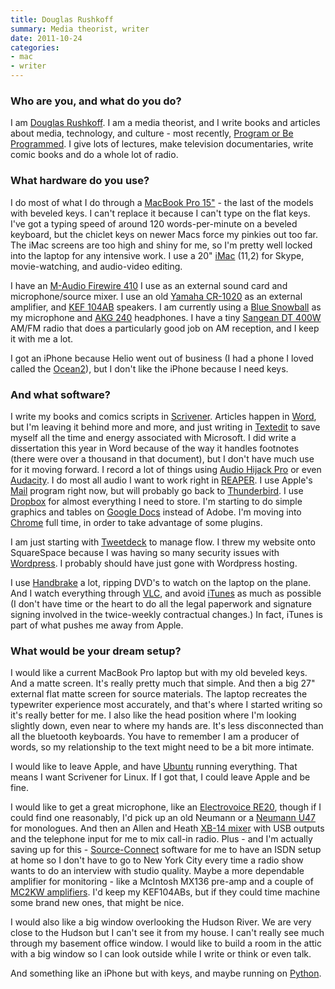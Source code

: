 ```yaml
---
title: Douglas Rushkoff
summary: Media theorist, writer
date: 2011-10-24
categories:
- mac
- writer
---
```


### Who are you, and what do you do?

I am [Douglas Rushkoff](http://www.rushkoff.com/ "Douglas' site."). I am a media theorist, and I write books and articles about media, technology, and culture - most recently, [Program or Be Programmed](http://www.rushkoff.com/program-or-be-programmed/ "Douglas' book."). I give lots of lectures, make television documentaries, write comic books and do a whole lot of radio.

### What hardware do you use?

I do most of what I do through a [MacBook Pro 15"][macbook-pro] - the last of the models with beveled keys. I can't replace it because I can't type on the flat keys. I've got a typing speed of around 120 words-per-minute on a beveled keyboard, but the chiclet keys on newer Macs force my pinkies out too far. The iMac screens are too high and shiny for me, so I'm pretty well locked into the laptop for any intensive work. I use a 20" [iMac][] (11,2) for Skype, movie-watching, and audio-video editing.

I have an [M-Audio Firewire 410][firewire-410] I use as an external sound card and microphone/source mixer. I use an old [Yamaha CR-1020][cr-1020] as an external amplifier, and [KEF 104AB][104ab] speakers. I am currently using a [Blue Snowball][snowball] as my microphone and [AKG 240][k-240-studio] headphones. I have a tiny [Sangean DT 400W][dt-400w] AM/FM radio that does a particularly good job on AM reception, and I keep it with me a lot.

I got an iPhone because Helio went out of business (I had a phone I loved called the [Ocean2][ocean-2]), but I don't like the iPhone because I need keys.

### And what software?

I write my books and comics scripts in [Scrivener][]. Articles happen in [Word][], but I'm leaving it behind more and more, and just writing in [Textedit][] to save myself all the time and energy associated with Microsoft. I did write a dissertation this year in Word because of the way it handles footnotes (there were over a thousand in that document), but I don't have much use for it moving forward. I record a lot of things using [Audio Hijack Pro][audio-hijack-pro] or even [Audacity][]. I do most all audio I want to work right in [REAPER][]. I use Apple's [Mail][] program right now, but will probably go back to [Thunderbird][]. I use [Dropbox][] for almost everything I need to store. I'm starting to do simple graphics and tables on [Google Docs][google-docs] instead of Adobe. I'm moving into [Chrome][] full time, in order to take advantage of some plugins.

I am just starting with [Tweetdeck][] to manage flow. I threw my website onto SquareSpace because I was having so many security issues with [Wordpress][]. I probably should have just gone with Wordpress hosting.

I use [Handbrake][] a lot, ripping DVD's to watch on the laptop on the plane. And I watch everything through [VLC][], and avoid [iTunes][] as much as possible (I don't have time or the heart to do all the legal paperwork and signature signing involved in the twice-weekly contractual changes.) In fact, iTunes is part of what pushes me away from Apple.

### What would be your dream setup?

I would like a current MacBook Pro laptop but with my old beveled keys. And a matte screen. It's really pretty much that simple. And then a big 27" external flat matte screen for source materials. The laptop recreates the typewriter experience most accurately, and that's where I started writing so it's really better for me. I also like the head position where I'm looking slightly down, even near to where my hands are. It's less disconnected than all the bluetooth keyboards. You have to remember I am a producer of words, so my relationship to the text might need to be a bit more intimate.

I would like to leave Apple, and have [Ubuntu][] running everything. That means I want Scrivener for Linux. If I got that, I could leave Apple and be fine.

I would like to get a great microphone, like an [Electrovoice RE20][re20], though if I could find one reasonably, I'd pick up an old Neumann or a [Neumann U47][u-47] for monologues. And then an Allen and Heath [XB-14 mixer][xb-14] with USB outputs and the telephone input for me to mix call-in radio. Plus - and I'm actually saving up for this - [Source-Connect][source-connect] software for me to have an ISDN setup at home so I don't have to go to New York City every time a radio show wants to do an interview with studio quality. Maybe a more dependable amplifier for monitoring - like a McIntosh MX136 pre-amp and a couple of [MC2KW amplifiers][mc2kw]. I'd keep my KEF104ABs, but if they could time machine some brand new ones, that might be nice.

I would also like a big window overlooking the Hudson River. We are very close to the Hudson but I can't see it from my house. I can't really see much through my basement office window. I would like to build a room in the attic with a big window so I can look outside while I write or think or even talk.

And something like an iPhone but with keys, and maybe running on [Python][].

[104ab]: http://web.archive.org/web/20220707105649/https://us.kef.com/explore-kef/kef-museum/1970s/104ab-kit-1979-81-cantata-kit-1978-79 "Old speakers."
[audacity]: https://sourceforge.net/projects/audacity/ "An open-source, cross-platform audio editor."
[audio-hijack-pro]: https://www.rogueamoeba.com/audiohijackpro/ "Mac software for recording audio from any source."
[chrome]: https://www.google.com/intl/en/chrome/ "A WebKit-based browser, where each tab runs in its own thread."
[cr-1020]: https://vintageaudiostore.com/yamaha-cr-1020-receiver "An old stereo receiver."
[dropbox]: https://www.dropbox.com/ "Online syncing and storage."
[dt-400w]: http://web.archive.org/web/20221207003239/https://www.amazon.com/Sangean-DT-400W-Digital-Weather-Pocket/dp/B0012YHQVE/ "A pocket AM/FM radio."
[firewire-410]: http://web.archive.org/web/20161027055734/https://www.amazon.com/M-Audio-FireWire-410-Recording-Interface/dp/B0000TP588 "A hardware recording interface."
[google-docs]: https://en.wikipedia.org/wiki/Google_Docs "A web-based office suite."
[handbrake]: https://handbrake.fr/ "Cross-platform, open source video encoding software."
[imac]: https://www.apple.com/imac-24/ "An all-in-one computer."
[itunes]: https://www.apple.com/itunes/ "A jukebox application and online store."
[k-240-studio]: https://www.akg.com/404 "Studio headphones."
[macbook-pro]: https://www.apple.com/macbook-pro/ "A laptop."
[mail]: https://en.wikipedia.org/wiki/Mail_(application) "The default Mac OS X mail client."
[mc2kw]: https://www.mcintoshlabs.com/products/amplifiers/MC2KW "An audio amplifier."
[ocean-2]: https://www.cnet.com/culture/review-helio-ocean-2-improves-over-original/ "An older mobile phone with a keyboard."
[python]: https://www.python.org/ "An interpreted scripting language."
[re20]: https://products.electrovoice.com/product.php?id=91 "A broadcaster microphone."
[reaper]: https://www.reaper.fm/ "A software digital audio workstation."
[scrivener]: http://www.literatureandlatte.com/scrivener.php "A Mac text editor aimed at writers."
[snowball]: https://bluemic.com/snowball/ "A USB microphone."
[source-connect]: https://www.source-elements.com/products/source-connect/ "Software for real-time recording from anywhere in the world."
[textedit]: http://web.archive.org/web/20200525165141/https://support.apple.com/en-us/HT2523 "A text editor included with Mac OS X."
[thunderbird]: https://www.thunderbird.net/ "An open-source cross-platform mail client."
[tweetdeck]: https://about.twitter.com/en/products/tweetdeck "A multi-column Twitter client."
[u-47]: https://coutant.org/u47/index.html "An old condenser microphone."
[ubuntu]: https://ubuntu.com/ "A Unix distribution."
[vlc]: http://www.videolan.org/vlc/ "An open-source media player."
[word]: https://www.microsoft.com/en-us/microsoft-365/word "A document editor."
[wordpress]: https://wordpress.com/ "Weblog publishing software."
[xb-14]: https://www.allen-heath.com/ahproducts/xb14/ "A radio broadcast mixer."
